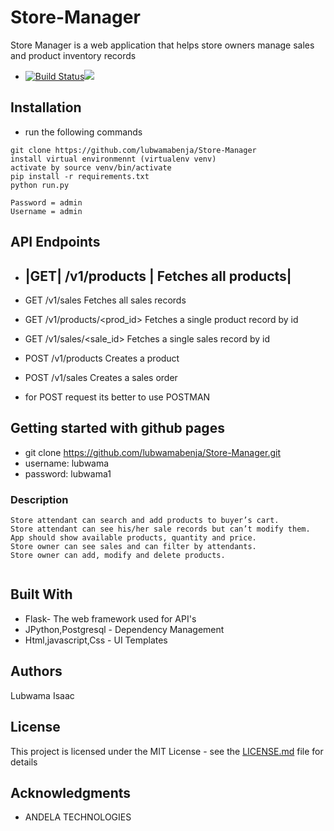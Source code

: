 # Store-Manager

Store Manager is a web application that helps store owners manage sales and product inventory records
* [![Build Status](https://travis-ci.org/lubwamabenja/Store-Manager.svg?branch=challenge-2)](https://travis-ci.org/lubwamabenja/Store-Manager)<a href="https://codeclimate.com/github/lubwamabenja/Store-Manager/maintainability"><img src="https://api.codeclimate.com/v1/badges/b62d23c140bf51e17a9f/maintainability" /></a>


## Installation
* run the following commands
```
git clone https://github.com/lubwamabenja/Store-Manager
install virtual environmennt (virtualenv venv)
activate by source venv/bin/activate
pip install -r requirements.txt
python run.py

Password = admin
Username = admin

```
## API Endpoints
	
* |GET|         /v1/products |     	 Fetches all products|
   -----------------------------------------------------------
* GET         /v1/sales	Fetches          all sales records
* GET	      /v1/products/<prod_id>	 Fetches a single product record by id
* GET	      /v1/sales/<sale_id>	 Fetches a single sales record by id
* POST	      /v1/products	         Creates a product
* POST	      /v1/sales	                 Creates a sales order
    
 * for POST request its better to use  POSTMAN
 
 
 



## Getting started with github pages 
* git clone https://github.com/lubwamabenja/Store-Manager.git
* username: lubwama
* password: lubwama1
### Description
```
Store attendant can search and add products to buyer’s cart.
Store attendant can see his/her sale records but can’t modify them.
App should show available products, quantity and price.
Store owner can see sales and can filter by attendants.
Store owner can add, modify and delete products.


```

## Built With

* Flask- The web framework used for API's
* JPython,Postgresql - Dependency Management
* Html,javascript,Css  - UI Templates



## Authors

Lubwama Isaac

## License

This project is licensed under the MIT License - see the [LICENSE.md](LICENSE.md) file for details

## Acknowledgments

* ANDELA TECHNOLOGIES
